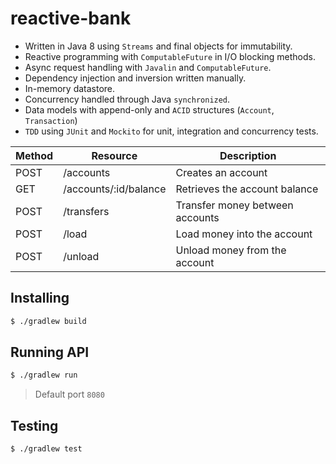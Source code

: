 # reactive-bank

- Written in Java 8 using `Streams` and final objects for immutability.
- Reactive programming with `ComputableFuture` in I/O blocking methods.
- Async request handling with `Javalin` and `ComputableFuture`.
- Dependency injection and inversion written manually.
- In-memory datastore.
- Concurrency handled through Java `synchronized`.
- Data models with append-only and `ACID` structures (`Account`, `Transaction`)
- `TDD` using `JUnit` and `Mockito` for unit, integration and concurrency tests.

| Method | Resource                                 | Description                                         |
| ------ | ---------------------------------------- | --------------------------------------------------- |
| POST   | /accounts                                | Creates an account                                  |
| GET    | /accounts/:id/balance                    | Retrieves the account balance                       |
| POST   | /transfers                               | Transfer money between accounts                     |
| POST   | /load                                    | Load money into the account                         |
| POST   | /unload                                  | Unload money from the account                       |

## Installing

```sh
$ ./gradlew build
```

## Running API

```sh
$ ./gradlew run
```

> Default port `8080`

## Testing

```sh
$ ./gradlew test
```